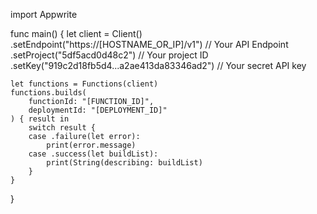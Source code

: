 import Appwrite

func main() {
    let client = Client()
      .setEndpoint("https://[HOSTNAME_OR_IP]/v1") // Your API Endpoint
      .setProject("5df5acd0d48c2") // Your project ID
      .setKey("919c2d18fb5d4...a2ae413da83346ad2") // Your secret API key

    let functions = Functions(client)
    functions.builds(
        functionId: "[FUNCTION_ID]",
        deploymentId: "[DEPLOYMENT_ID]"
    ) { result in
        switch result {
        case .failure(let error):
            print(error.message)
        case .success(let buildList):
            print(String(describing: buildList)
        }
    }
}
